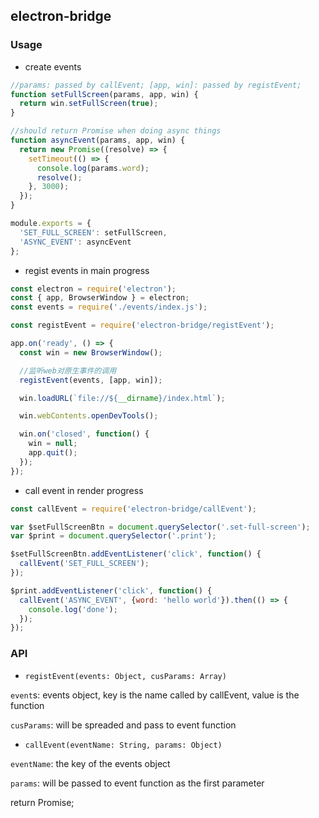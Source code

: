 ## electron-bridge

### Usage

* create events

```javascript
//params: passed by callEvent; [app, win]: passed by registEvent;
function setFullScreen(params, app, win) {
  return win.setFullScreen(true);
}

//should return Promise when doing async things
function asyncEvent(params, app, win) {
  return new Promise((resolve) => {
    setTimeout(() => {
      console.log(params.word);
      resolve();
    }, 3000);
  });
}

module.exports = {
  'SET_FULL_SCREEN': setFullScreen,
  'ASYNC_EVENT': asyncEvent
};
```

* regist events in main progress

```javascript
const electron = require('electron');
const { app, BrowserWindow } = electron;
const events = require('./events/index.js');

const registEvent = require('electron-bridge/registEvent');

app.on('ready', () => {
  const win = new BrowserWindow();

  //监听web对原生事件的调用
  registEvent(events, [app, win]);

  win.loadURL(`file://${__dirname}/index.html`);

  win.webContents.openDevTools();

  win.on('closed', function() {
    win = null;
    app.quit();
  });
});

```

* call event in render progress

```javascript
const callEvent = require('electron-bridge/callEvent');

var $setFullScreenBtn = document.querySelector('.set-full-screen');
var $print = document.querySelector('.print');

$setFullScreenBtn.addEventListener('click', function() {
  callEvent('SET_FULL_SCREEN');
});

$print.addEventListener('click', function() {
  callEvent('ASYNC_EVENT', {word: 'hello world'}).then(() => {
    console.log('done');
  });
});
```



### API

* `registEvent(events: Object, cusParams: Array)`

`event`s: events object, key is the name called by  callEvent, value is the function

`cusParams`: will be spreaded and pass to event function

* `callEvent(eventName: String, params: Object)`

`eventName`: the key of the events object

`params`: will be passed to event function as the first parameter

return Promise;